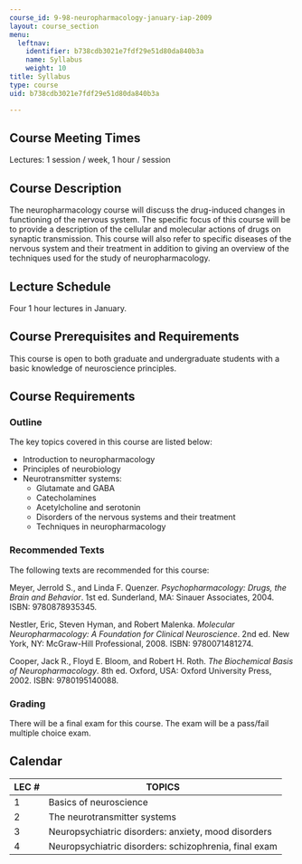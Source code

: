 ```yaml
---
course_id: 9-98-neuropharmacology-january-iap-2009
layout: course_section
menu:
  leftnav:
    identifier: b738cdb3021e7fdf29e51d80da840b3a
    name: Syllabus
    weight: 10
title: Syllabus
type: course
uid: b738cdb3021e7fdf29e51d80da840b3a

---
```


Course Meeting Times
--------------------

Lectures: 1 session / week, 1 hour / session

Course Description
------------------

The neuropharmacology course will discuss the drug-induced changes in functioning of the nervous system. The specific focus of this course will be to provide a description of the cellular and molecular actions of drugs on synaptic transmission. This course will also refer to specific diseases of the nervous system and their treatment in addition to giving an overview of the techniques used for the study of neuropharmacology.

Lecture Schedule
----------------

Four 1 hour lectures in January.

Course Prerequisites and Requirements
-------------------------------------

This course is open to both graduate and undergraduate students with a basic knowledge of neuroscience principles.

Course Requirements
-------------------

### Outline

The key topics covered in this course are listed below:

*   Introduction to neuropharmacology
*   Principles of neurobiology
*   Neurotransmitter systems:
    *   Glutamate and GABA
    *   Catecholamines
    *   Acetylcholine and serotonin
    *   Disorders of the nervous systems and their treatment
    *   Techniques in neuropharmacology

### Recommended Texts

The following texts are recommended for this course:

Meyer, Jerrold S., and Linda F. Quenzer. _Psychopharmacology: Drugs, the Brain and Behavior_. 1st ed. Sunderland, MA: Sinauer Associates, 2004. ISBN: 9780878935345.

Nestler, Eric, Steven Hyman, and Robert Malenka. _Molecular Neuropharmacology: A Foundation for Clinical Neuroscience_. 2nd ed. New York, NY: McGraw-Hill Professional, 2008. ISBN: 9780071481274.

Cooper, Jack R., Floyd E. Bloom, and Robert H. Roth. _The Biochemical Basis of Neuropharmacology_. 8th ed. Oxford, USA: Oxford University Press, 2002. ISBN: 9780195140088.

### Grading

There will be a final exam for this course. The exam will be a pass/fail multiple choice exam.

Calendar
--------

| LEC # | TOPICS |
| --- | --- |
| 1 | Basics of neuroscience |
| 2 | The neurotransmitter systems |
| 3 | Neuropsychiatric disorders: anxiety, mood disorders |
| 4 | Neuropsychiatric disorders: schizophrenia, final exam